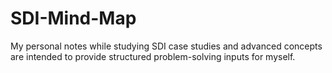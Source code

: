 # SDI-Mind-Map
My personal notes while studying SDI case studies and advanced concepts are intended to provide structured problem-solving inputs for myself.
